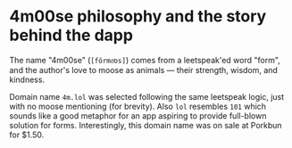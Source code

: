 # 4m00se philosophy and the story behind the dapp

The name "4m00se" (`[fôrmo͞os]`) comes from a leetspeak'ed word "form", and the author's love to moose as animals — their strength, wisdom, and kindness.

Domain name `4m.lol` was selected following the same leetspeak logic, just with no moose mentioning (for brevity). Also `lol` resembles `101` which sounds like a good metaphor for an app aspiring to provide full-blown solution for forms. Interestingly, this domain name was on sale at Porkbun for $1.50.
